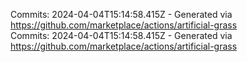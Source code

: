 Commits: 2024-04-04T15:14:58.415Z - Generated via https://github.com/marketplace/actions/artificial-grass
<br>
Commits: 2024-04-04T15:14:58.415Z - Generated via https://github.com/marketplace/actions/artificial-grass
<br>
